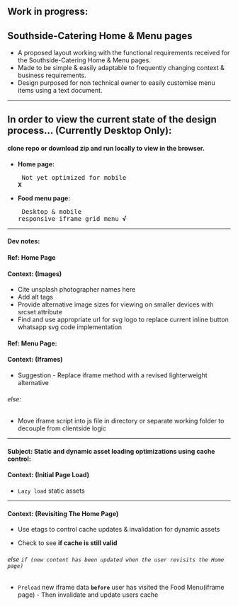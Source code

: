 ## Work in progress:
## Southside-Catering Home & Menu pages 
- A proposed layout working with the functional requirements received for the Southside-Catering Home & Menu pages.
- Made to be simple & easily adaptable to frequently changing context & business requirements.
- Design purposed for non technical owner to easily customise menu items using a text document.
---
## In order to view the current state of the design process... (Currently Desktop Only): 
#### clone repo or download zip and run locally to view in the browser.

- **Home page:**<pre> Not yet optimized for mobile                      **X**</pre>
- **Food menu page:**<pre> Desktop & mobile responsive iframe grid menu      **√**</pre>

---
#### Dev notes:

#### Ref: Home Page
#### Context: (Images)
- Cite unsplash photographer names here 
- Add alt tags
- Provide alternative image sizes for viewing on smaller devices with srcset attribute
- Find and use appropriate url for svg logo to replace current inline button whatsapp svg code implementation

#### Ref: Menu Page: 
#### Context: (Iframes) 
- Suggestion - Replace iframe method with a revised lighterweight alternative
###### else:
- Move iframe script into js file in directory or separate working folder to decouple from clientside logic

--- 
#### Subject: Static and dynamic asset loading optimizations using cache control:

#### Context: (Initial Page Load)
- `Lazy load` static assets

---
#### Context: (Revisiting The Home Page)
- Use etags to control cache updates & invalidation for dynamic assets  

- Check to see **if cache is still valid**
###### else `if (new content has been updated when the user revisits the Home page)`
- `Preload` new iframe data **`before`** user has visited the Food Menu(iframe page) - Then invalidate and update users cache
